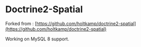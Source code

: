 # Doctrine2-Spatial

Forked from : [https://github.com/holtkamp/doctrine2-spatial](https://github.com/holtkamp/doctrine2-spatial)

Working on MySQL 8 support.